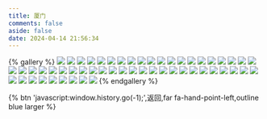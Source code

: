 ```yaml
---
title: 厦门
comments: false
aside: false
date: 2024-04-14 21:56:34
---
```


{% gallery %}
![](https://blogfiles.oss.fyz666.xyz/webp/a35600fd-3b20-446f-9f2d-2766456dcf8d.webp)
![](https://blogfiles.oss.fyz666.xyz/webp/a0cb7dcf-4e90-4202-9ea8-9390b2e5cce3.webp)
![](https://blogfiles.oss.fyz666.xyz/webp/4bf8a1ce-982e-4d57-bcad-2c13874613c5.webp)
![](https://blogfiles.oss.fyz666.xyz/webp/32a53aae-5a9c-4eff-b82e-de65b26f854c.webp)
![](https://blogfiles.oss.fyz666.xyz/webp/7fcb1fba-3960-45b5-bbbf-399cb7a8658c.webp)
![](https://blogfiles.oss.fyz666.xyz/webp/98d217cf-996b-46c4-870b-a17ab9074f7b.webp)
![](https://blogfiles.oss.fyz666.xyz/webp/cb981e34-1fc0-455c-8312-f629ba497bda.webp)
![](https://blogfiles.oss.fyz666.xyz/webp/fa26487d-aca4-472f-8266-b724b6a9c9f4.webp)
![](https://blogfiles.oss.fyz666.xyz/webp/f11acae3-dbd6-413c-a44b-a001af7ac18c.webp)
![](https://blogfiles.oss.fyz666.xyz/jpeg/6fa6859e-b263-447d-a58a-d51abdeb2f46.jpeg)
![](https://blogfiles.oss.fyz666.xyz/webp/4d22fe75-4e34-4d75-9259-789c88829807.webp)
![](https://blogfiles.oss.fyz666.xyz/webp/646a8bd0-414e-472e-ae58-351aa87fd4c5.webp)
![](https://blogfiles.oss.fyz666.xyz/jpeg/518c53bf-6406-48f8-89ca-69b2550f0d29.jpeg)
![](https://blogfiles.oss.fyz666.xyz/webp/067debbe-88b5-42c0-837d-39d4e9879cbd.webp)
![](https://blogfiles.oss.fyz666.xyz/webp/6312d133-71ef-46e5-9ca5-2bb157f4a297.webp)
![](https://blogfiles.oss.fyz666.xyz/webp/8e0d42cd-99e8-48f6-a6c4-ddb6d6e96678.webp)
![](https://blogfiles.oss.fyz666.xyz/webp/53dedc2a-bf2e-4468-ad75-7c72acf2f838.webp)
![](https://blogfiles.oss.fyz666.xyz/webp/a9192259-bdcb-44d5-bdb7-a3c0cbfbfb9f.webp)
![](https://blogfiles.oss.fyz666.xyz/webp/29fbc2af-afa9-4f07-bca3-0648f51ec186.webp)
![](https://blogfiles.oss.fyz666.xyz/webp/bb237989-132f-4e4b-83c6-1d060eba90f3.webp)
![](https://blogfiles.oss.fyz666.xyz/jpeg/5f5e9280-fabc-4670-9604-f7d65fd42d31.jpeg)
![](https://blogfiles.oss.fyz666.xyz/webp/ed71b30e-1d36-4f8a-8497-c932b26da186.webp)
![](https://blogfiles.oss.fyz666.xyz/webp/c403e14a-6d1a-42d3-8f90-28dd87fa489e.webp)
![](https://blogfiles.oss.fyz666.xyz/webp/3dd49316-b79a-4641-ba24-f5835f5d0a93.webp)
![](https://blogfiles.oss.fyz666.xyz/webp/b87e8e95-693e-4da3-98fa-26ae45af6049.webp)
![](https://blogfiles.oss.fyz666.xyz/webp/bf58d5f4-9d43-4eee-ba0f-c2031b4ba4dc.webp)
![](https://blogfiles.oss.fyz666.xyz/webp/26af9b4e-c4f3-466b-a05c-842dc34f3a61.webp)
![](https://blogfiles.oss.fyz666.xyz/webp/b644812b-2ec9-489a-828d-fb5b76077242.webp)
![](https://blogfiles.oss.fyz666.xyz/webp/32b4ea81-1130-4ec3-b05e-b6e7a394408b.webp)
![](https://blogfiles.oss.fyz666.xyz/webp/d5cfd42d-4fdf-45f3-83fc-2ebc59a2a699.webp)
![](https://blogfiles.oss.fyz666.xyz/webp/ae5dd064-33bf-4344-896d-a90800bed64d.webp)
![](https://blogfiles.oss.fyz666.xyz/webp/d96765ae-c31c-4b3b-9a02-d464043e2dca.webp)
![](https://blogfiles.oss.fyz666.xyz/webp/43cd8ac6-56b2-4a7c-81ad-5ecd01cc1cc7.webp)
![](https://blogfiles.oss.fyz666.xyz/webp/38306bbe-9837-4a8e-833d-8fadd0fc0006.webp)
![](https://blogfiles.oss.fyz666.xyz/jpeg/f1a90825-b899-487c-88b1-cb280aa95194.jpeg)
![](https://blogfiles.oss.fyz666.xyz/webp/b69850c9-e9f3-4438-b085-a12e822654dd.webp)
![](https://blogfiles.oss.fyz666.xyz/webp/a2393e6e-82b4-4b5e-bbdf-9125610fcd6f.webp)
![](https://blogfiles.oss.fyz666.xyz/webp/3d788c99-1499-40cb-8ace-05c50c292f9e.webp)
![](https://blogfiles.oss.fyz666.xyz/webp/74eabfab-eafc-49d0-8c41-122c7275ea56.webp)
![](https://blogfiles.oss.fyz666.xyz/webp/eb8d90cc-4dae-4dea-a798-763a1eabdac0.webp)
![](https://blogfiles.oss.fyz666.xyz/jpeg/5bba0ec1-ccb7-4f08-8f5f-769f5572ae67.jpeg)
![](https://blogfiles.oss.fyz666.xyz/webp/67043b85-e556-4834-84a2-ef811392b8dd.webp)
![](https://blogfiles.oss.fyz666.xyz/webp/eed6e5b4-1d9a-4c7b-8a32-2e80db2233aa.webp)
![](https://blogfiles.oss.fyz666.xyz/webp/214a27a1-e1f8-4d3b-8a78-92a8fb4e0940.webp)
![](https://blogfiles.oss.fyz666.xyz/webp/4d91cf20-452d-469c-a56c-90de33d7ddca.webp)
![](https://blogfiles.oss.fyz666.xyz/webp/934ebeb4-5e06-4267-98d9-dce5aaedc2a6.webp)
![](https://blogfiles.oss.fyz666.xyz/webp/f645a471-fa95-40c2-949b-6e9d5846bea1.webp)
![](https://blogfiles.oss.fyz666.xyz/webp/e58969f8-7f9c-43ce-85f0-eb9f654d6f12.webp)
![](https://blogfiles.oss.fyz666.xyz/webp/e8411c50-542b-49a2-8f93-43fe0033d2fc.webp)
![](https://blogfiles.oss.fyz666.xyz/webp/b1fd6c31-fdeb-44a5-815c-b0309d8e25fd.webp)
![](https://blogfiles.oss.fyz666.xyz/webp/86a6edb2-49fd-4a20-98d0-2bf8c4062748.webp)
![](https://blogfiles.oss.fyz666.xyz/webp/9815eb40-1c64-4cec-bca2-57dbafe2e723.webp)
![](https://blogfiles.oss.fyz666.xyz/webp/06311302-7f66-4b2f-9ee1-054abc8910cf.webp)
![](https://blogfiles.oss.fyz666.xyz/webp/3a4b336b-67ad-404a-9350-32d46563e35d.webp)
{% endgallery %}

{% btn 'javascript:window.history.go(-1);',返回,far fa-hand-point-left,outline blue larger %}
